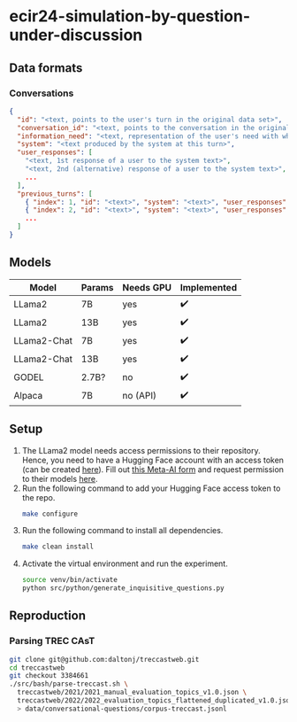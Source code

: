 # ecir24-simulation-by-question-under-discussion

## Data formats

### Conversations

```json lines
{
  "id": "<text, points to the user's turn in the original data set>",
  "conversation_id": "<text, points to the conversation in the original data set>",
  "information_need": "<text, representation of the user's need with which they started the conversation>",
  "system": "<text produced by the system at this turn>",
  "user_responses": [
    "<text, 1st response of a user to the system text>",
    "<text, 2nd (alternative) response of a user to the system text>",
    ...
  ],
  "previous_turns": [
    { "index": 1, "id": "<text>", "system": "<text>", "user_responses": ["<text>" ,"<text>" ] },
    { "index": 2, "id": "<text>", "system": "<text>", "user_responses": ["<text>" ,"<text>" ] },
    ...
  ]
}
```

## Models

| Model       | Params | Needs GPU | Implemented        |
|-------------|--------|-----------|--------------------|
| LLama2      | 7B     | yes       | :heavy_check_mark: |
| LLama2      | 13B    | yes       | :heavy_check_mark: |
| LLama2-Chat | 7B     | yes       | :heavy_check_mark: |
| LLama2-Chat | 13B    | yes       | :heavy_check_mark: |
| GODEL       | 2.7B?  | no        | :heavy_check_mark: |
| Alpaca      | 7B     | no (API)  | :heavy_check_mark: |

## Setup

1. The LLama2 model needs access permissions to their repository. 
Hence, you need to have a Hugging Face account with an access token (can be created [here](https://huggingface.co/settings/tokens)).
Fill out [this Meta-AI form](https://ai.meta.com/resources/models-and-libraries/llama-downloads/) and request permission 
to their models [here](https://huggingface.co/meta-llama/Llama-2-7b-hf). 
2. Run the following command to add your Hugging Face access token to the repo. 
    ```bash
    make configure
    ```
3. Run the following command to install all dependencies.
   ```bash
   make clean install
   ```
4. Activate the virtual environment and run the experiment.
   ```bash
   source venv/bin/activate
   python src/python/generate_inquisitive_questions.py
   ```

## Reproduction

### Parsing TREC CAsT

```bash
git clone git@github.com:daltonj/treccastweb.git
cd treccastweb
git checkout 3384661
./src/bash/parse-treccast.sh \
  treccastweb/2021/2021_manual_evaluation_topics_v1.0.json \
  treccastweb/2022/2022_evaluation_topics_flattened_duplicated_v1.0.json \
  > data/conversational-questions/corpus-treccast.jsonl
```
